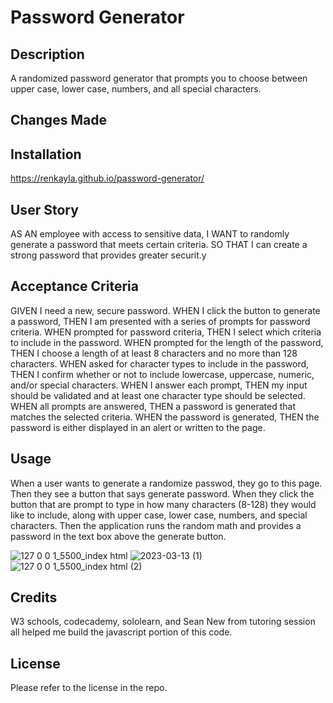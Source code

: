 # Password Generator


## Description

A randomized password generator that prompts you to choose between upper case, lower case, numbers, and all special characters.

## Changes Made

## Installation

https://renkayla.github.io/password-generator/


## User Story 

AS AN employee with access to sensitive data, I WANT to randomly generate a password that meets certain criteria. SO THAT I can create a strong password that provides greater securit.y

## Acceptance Criteria

GIVEN I need a new, secure password. WHEN I click the button to generate a password, THEN I am presented with a series of prompts for password criteria.
WHEN prompted for password criteria, THEN I select which criteria to include in the password. WHEN prompted for the length of the password, THEN I choose a length of at least 8 characters and no more than 128 characters. WHEN asked for character types to include in the password, THEN I confirm whether or not to include lowercase, uppercase, numeric, and/or special characters. WHEN I answer each prompt, THEN my input should be validated and at least one character type should be selected. WHEN all prompts are answered, THEN a password is generated that matches the selected criteria. WHEN the password is generated, THEN the password is either displayed in an alert or written to the page.


## Usage

When a user wants to generate a randomize passwod, they go to this page.
Then they see a button that says generate password.
When they click the button that are prompt to type in how many characters (8-128) they would like to include, along with upper case, lower case, numbers, and special characters. Then the application runs the random math and provides a password in the text box above the generate button.


![127 0 0 1_5500_index html](https://user-images.githubusercontent.com/116777951/224874820-ca71cf3e-3e9f-4814-9e94-fc9b907b3e1c.png)
![2023-03-13 (1)](https://user-images.githubusercontent.com/116777951/224875401-430ff1a8-6ebd-4301-bb67-124f66efb056.png)
![127 0 0 1_5500_index html (2)](https://user-images.githubusercontent.com/116777951/224874849-e7044f3a-b667-47dc-ba97-ce40fad2db95.png)


## Credits 

W3 schools, codecademy, sololearn, and Sean New from tutoring session all helped me build the javascript portion of this code.


## License 
 Please refer to the license in the repo.
